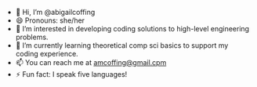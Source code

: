 - 👋 Hi, I’m @abigailcoffing
- 😄 Pronouns: she/her
- 👀 I’m interested in developing coding solutions to high-level engineering problems.
- 🌱 I’m currently learning theoretical comp sci basics to support my coding experience. 
- 📫 You can reach me at amcoffing@gmail.cpm
- ⚡ Fun fact: I speak five languages!

<!---
abigailcoffing/abigailcoffing is a ✨ special ✨ repository because its `README.md` (this file) appears on your GitHub profile.
You can click the Preview link to take a look at your changes.
--->
